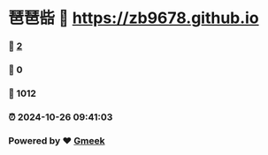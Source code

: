 # 琶琶啙 :link: https://zb9678.github.io 
### :page_facing_up: [2](https://zb9678.github.io/tag.html) 
### :speech_balloon: 0 
### :hibiscus: 1012 
### :alarm_clock: 2024-10-26 09:41:03 
### Powered by :heart: [Gmeek](https://github.com/Meekdai/Gmeek)
